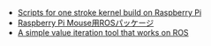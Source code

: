 <ul>
	<li><a href="https://github.com/ryuichiueda/raspberry_pi_kernel_build_scripts" target="_blank">Scripts for one stroke kernel build on Raspberry Pi</a></li>
	<li><a href="https://lab.ueda.asia/?page_id=364">Raspberry Pi Mouse用ROSパッケージ</a></li>
	<li><a href="https://github.com/ryuichiueda/simple_value_iteration_ros" target="_blank">A simple value iteration tool that works on ROS</a></li>
</ul>


